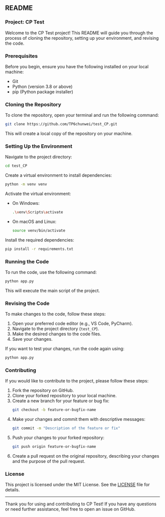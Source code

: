 ## README

### Project: CP Test

Welcome to the CP Test project! This README will guide you through the process of cloning the repository, setting up your environment, and revising the code.


### Prerequisites
Before you begin, ensure you have the following installed on your local machine:
- Git
- Python (version 3.8 or above)
- pip (Python package installer)

### Cloning the Repository
To clone the repository, open your terminal and run the following command:

```bash
git clone https://github.com/TP6chunwei/test_CP.git
```

This will create a local copy of the repository on your machine.

### Setting Up the Environment
Navigate to the project directory:

```bash
cd test_CP
```

Create a virtual environment to install dependencies:

```bash
python -m venv venv
```

Activate the virtual environment:

- On Windows:
  ```bash
  .\venv\Scripts\activate
  ```
- On macOS and Linux:
  ```bash
  source venv/bin/activate
  ```

Install the required dependencies:

```bash
pip install -r requirements.txt
```

### Running the Code
To run the code, use the following command:

```bash
python app.py
```

This will execute the main script of the project.

### Revising the Code
To make changes to the code, follow these steps:

1. Open your preferred code editor (e.g., VS Code, PyCharm).
2. Navigate to the project directory (`test_CP`).
3. Make the desired changes to the code files.
4. Save your changes.

If you want to test your changes, run the code again using:

```bash
python app.py
```

### Contributing
If you would like to contribute to the project, please follow these steps:

1. Fork the repository on GitHub.
2. Clone your forked repository to your local machine.
3. Create a new branch for your feature or bug fix:
   ```bash
   git checkout -b feature-or-bugfix-name
   ```
4. Make your changes and commit them with descriptive messages:
   ```bash
   git commit -m "Description of the feature or fix"
   ```
5. Push your changes to your forked repository:
   ```bash
   git push origin feature-or-bugfix-name
   ```
6. Create a pull request on the original repository, describing your changes and the purpose of the pull request.

### License
This project is licensed under the MIT License. See the [LICENSE](LICENSE) file for details.

---

Thank you for using and contributing to CP Test! If you have any questions or need further assistance, feel free to open an issue on GitHub.